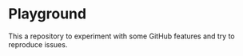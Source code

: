 # Playground

This a repository to experiment with some GitHub features and try to reproduce issues.
